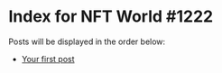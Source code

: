 # Index for NFT World #1222
Posts will be displayed in the order below:

- [Your first post](./001-first.md)

